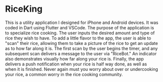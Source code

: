 # RiceKing


This is a utility application I designed for iPhone and Android devices. It was coded in Dart using Flutter and VSCode. The purpose of the application is to specialize rice cooking. The user inputs the desired amount and type of rice they wish to have. To add a little flavor to the app, the user is able to "scan" their rice, allowing them to take a picture of the rice to get an update as to how far along it is. The first scan by the user begins the timer, and any subsequent scan delivers a message to the user via "RiceBot." An indicator also demonstrates visually how far along your rice is. Finally, the app delivers a push notification when your rice is half way done, as well as when it is finished. Never again must you worry about over or undercooking your rice, a common worry in the rice cooking community.
